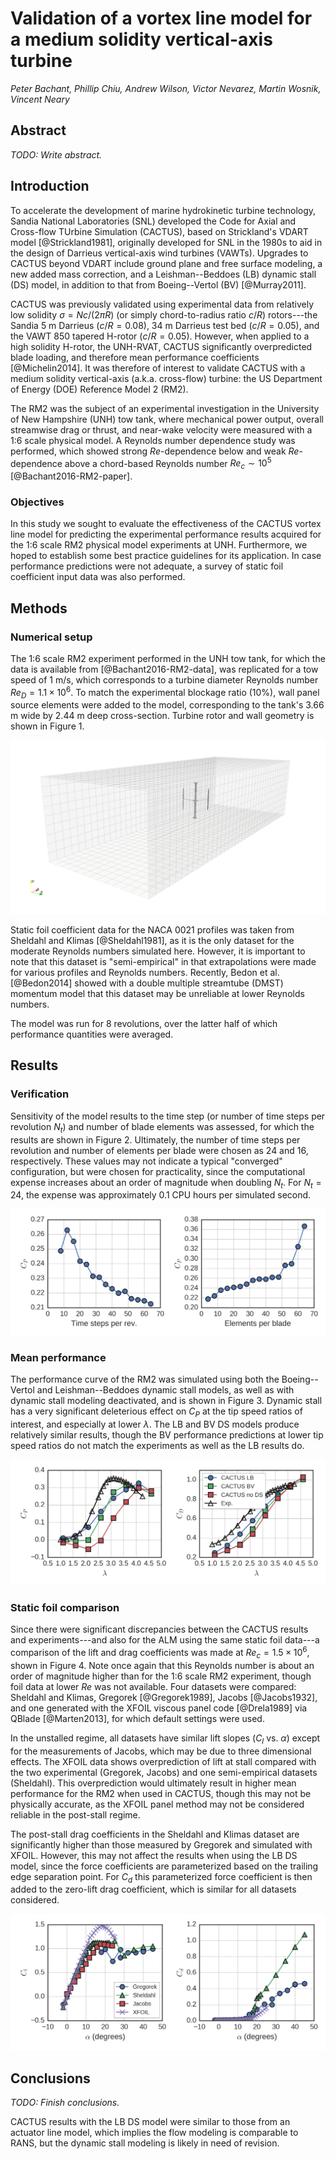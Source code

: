 # Validation of a vortex line model for a medium solidity vertical-axis turbine

_Peter Bachant, Phillip Chiu, Andrew Wilson, Victor Nevarez, Martin Wosnik,
Vincent Neary_


## Abstract

_TODO: Write abstract._


## Introduction

To accelerate the development of marine hydrokinetic turbine technology, Sandia
National Laboratories (SNL) developed the Code for Axial and Cross-flow TUrbine
Simulation (CACTUS), based on Strickland's VDART model [@Strickland1981],
originally developed for SNL in the 1980s to aid in the design of Darrieus
vertical-axis wind turbines (VAWTs). Upgrades to CACTUS beyond VDART include
ground plane and free surface modeling, a new added mass correction, and a
Leishman--Beddoes (LB) dynamic stall (DS) model, in addition to that from
Boeing--Vertol (BV) [@Murray2011].

CACTUS was previously validated using experimental data from relatively low
solidity $\sigma = Nc/(2 \pi R)$ (or simply chord-to-radius ratio $c/R$)
rotors---the Sandia 5 m Darrieus ($c/R = 0.08$), 34 m Darrieus test bed ($c/R =
0.05$), and the VAWT 850 tapered H-rotor ($c/R = 0.05$). However, when applied
to a high solidity H-rotor, the UNH-RVAT, CACTUS significantly overpredicted
blade loading, and therefore mean performance coefficients [@Michelin2014]. It
was therefore of interest to validate CACTUS with a medium solidity
vertical-axis (a.k.a. cross-flow) turbine: the US Department of Energy (DOE)
Reference Model 2 (RM2).

The RM2 was the subject of an experimental investigation in the University of
New Hampshire (UNH) tow tank, where mechanical power output, overall streamwise
drag or thrust, and near-wake velocity were measured with a 1:6 scale physical
model. A Reynolds number dependence study was performed, which showed strong
$Re$-dependence below and weak $Re$-dependence above a chord-based Reynolds
number $Re_c \sim 10^5$ [@Bachant2016-RM2-paper].


### Objectives

In this study we sought to evaluate the effectiveness of the CACTUS vortex line
model for predicting the experimental performance results acquired for the 1:6
scale RM2 physical model experiments at UNH. Furthermore, we hoped to establish
some best practice guidelines for its application. In case performance
predictions were not adequate, a survey of static foil coefficient input data
was also performed.


## Methods

### Numerical setup

The 1:6 scale RM2 experiment performed in the UNH tow tank, for which the data
is available from [@Bachant2016-RM2-data], was replicated for a tow speed of 1
m/s, which corresponds to a turbine diameter Reynolds number $Re_D = 1.1 \times
10^6$. To match the experimental blockage ratio (10%), wall panel source
elements were added to the model, corresponding to the tank's 3.66 m wide by
2.44 m deep cross-section. Turbine rotor and wall geometry is shown in Figure 1.

![Figure 1: Turbine rotor and wall panel geometry.](figures/walls.png)

Static foil coefficient data for the NACA 0021 profiles was taken from Sheldahl
and Klimas [@Sheldahl1981], as it is the only dataset for the moderate Reynolds
numbers simulated here. However, it is important to note that this dataset is
"semi-empirical" in that extrapolations were made for various profiles and
Reynolds numbers. Recently, Bedon et al. [@Bedon2014] showed with a double
multiple streamtube (DMST) momentum model that this dataset may be unreliable at
lower Reynolds numbers.

The model was run for 8 revolutions, over the latter half of which performance
quantities were averaged.


## Results

### Verification

Sensitivity of the model results to the time step (or number of time steps per
revolution $N_t$) and number of blade elements was assessed, for which the
results are shown in Figure 2. Ultimately, the number of time steps per
revolution and number of elements per blade were chosen as 24 and 16,
respectively. These values may not indicate a typical "converged" configuration,
but were chosen for practicality, since the computational expense increases
about an order of magnitude when doubling $N_t$. For $N_t = 24$, the expense was
approximately 0.1 CPU hours per simulated second.

![Figure 2: Static foil data comparison for $Re_c = 1.5 \times 10^6$](figures/verification.png)


### Mean performance

The performance curve of the RM2 was simulated using both the Boeing--Vertol and
Leishman--Beddoes dynamic stall models, as well as with dynamic stall modeling
deactivated, and is shown in Figure 3. Dynamic stall has a very significant
deleterious effect on $C_P$ at the tip speed ratios of interest, and especially
at lower $\lambda$. The LB and BV DS models produce relatively similar results,
though the BV performance predictions at lower tip speed ratios do not match the
experiments as well as the LB results do.

![Figure 3: RM2 performance curves simulated with CACTUS using the Boeing--Vertol, Leishman--Beddoes, and no dynamic stall model.](figures/perf-curves.png)


### Static foil comparison

Since there were significant discrepancies between the CACTUS results and
experiments---and also for the ALM using the same static foil data---a
comparison of the lift and drag coefficients was made at $Re_c = 1.5 \times
10^6$, shown in Figure 4. Note once again that this Reynolds number is about an
order of magnitude higher than for the 1:6 scale RM2 experiment, though foil
data at lower $Re$ was not available. Four datasets were compared: Sheldahl and
Klimas, Gregorek [@Gregorek1989], Jacobs [@Jacobs1932], and one generated with
the XFOIL viscous panel code [@Drela1989] via QBlade [@Marten2013], for which
default settings were used.

In the unstalled regime, all datasets have similar lift slopes ($C_l$ vs.
$\alpha$) except for the measurements of Jacobs, which may be due to three
dimensional effects. The XFOIL data shows overprediction of lift at stall
compared with the two experimental (Gregorek, Jacobs) and one semi-empirical
datasets (Sheldahl). This overprediction would ultimately result in higher mean
performance for the RM2 when used in CACTUS, though this may not be physically
accurate, as the XFOIL panel method may not be considered reliable in the
post-stall regime.

The post-stall drag coefficients in the Sheldahl and Klimas dataset are
significantly higher than those measured by Gregorek and simulated with XFOIL.
However, this may not affect the results when using the LB DS model, since the
force coefficients are parameterized based on the trailing edge separation
point. For $C_d$ this parameterized force coefficient is then added to the
zero-lift drag coefficient, which is similar for all datasets considered.

![Figure 4: Static foil data comparison for $Re_c = 1.5 \times 10^6$](figures/foil-data.png)


## Conclusions

_TODO: Finish conclusions._

CACTUS results with the LB DS model were similar to those from an actuator line
model, which implies the flow modeling is comparable to RANS, but the dynamic
stall modeling is likely in need of revision.
